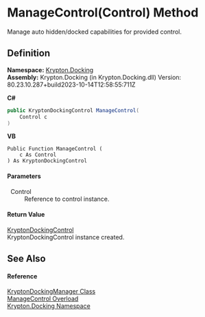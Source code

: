 # ManageControl(Control) Method


Manage auto hidden/docked capabilities for provided control.



## Definition
**Namespace:** <a href="98399376-cf41-9454-4b4d-4fab2ca20bc7.md">Krypton.Docking</a>  
**Assembly:** Krypton.Docking (in Krypton.Docking.dll) Version: 80.23.10.287+build2023-10-14T12:58:55:711Z

**C#**
``` C#
public KryptonDockingControl ManageControl(
	Control c
)
```
**VB**
``` VB
Public Function ManageControl ( 
	c As Control
) As KryptonDockingControl
```



#### Parameters
<dl><dt>  Control</dt><dd>Reference to control instance.</dd></dl>

#### Return Value
<a href="ac9714cc-69b2-c3fa-233f-4222de5adaaf.md">KryptonDockingControl</a>  
KryptonDockingControl instance created.

## See Also


#### Reference
<a href="6c9c237d-95cb-a4ce-72c6-cd7684d3287e.md">KryptonDockingManager Class</a>  
<a href="beb211db-3c1a-ba87-f552-91e85db50116.md">ManageControl Overload</a>  
<a href="98399376-cf41-9454-4b4d-4fab2ca20bc7.md">Krypton.Docking Namespace</a>  
